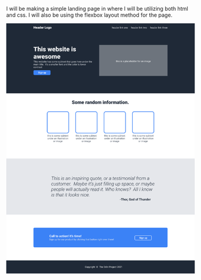 I will be making a simple landing page in where I will be utilizing both
html and css. I will also be using the flexbox layout method for the page.

![This will be what it looks like](https://github.com/Jlep243/Landing-page/blob/main/images/01.png)
